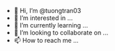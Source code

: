 - 👋 Hi, I’m @tuongtran03
- 👀 I’m interested in ...                                            
- 🌱 I’m currently learning ...
- 💞️ I’m looking to collaborate on ...
- 📫 How to reach me ...

<!---
tuongtran03/tuongtran03 is a ✨ special ✨ repository because its `README.md` (this file) appears on your GitHub profile.
You can click the Preview link to take a look at your changes.
--->
